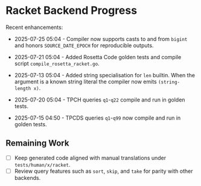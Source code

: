 # Racket Backend Progress

Recent enhancements:

- 2025-07-25 05:04 - Compiler now supports casts to and from `bigint`
  and honors `SOURCE_DATE_EPOCH` for reproducible outputs.

- 2025-07-21 05:04 - Added Rosetta Code golden tests and compile script
  `compile_rosetta_racket.go`.

- 2025-07-13 05:04 - Added string specialisation for `len` builtin. When the argument is a known string literal the compiler now emits `(string-length x)`.
- 2025-07-20 05:04 - TPCH queries `q1`-`q22` compile and run in golden tests.
- 2025-07-15 04:50 - TPCDS queries `q1`-`q99` now compile and run in golden tests.

## Remaining Work

- [ ] Keep generated code aligned with manual translations under `tests/human/x/racket`.
- [ ] Review query features such as `sort`, `skip`, and `take` for parity with other backends.
